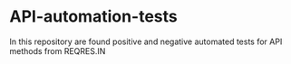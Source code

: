 # API-automation-tests
In this repository are found positive and negative automated tests for API methods from REQRES.IN
